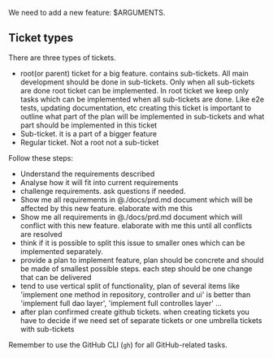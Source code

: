 We need to add a new feature: $ARGUMENTS.

## Ticket types

There are three types of tickets.
- root(or parent) ticket for a big feature. contains sub-tickets. All main development should be done in sub-tickets.
  Only when all sub-tickets are done root ticket can be implemented. 
  In root ticket we keep only tasks which can be implemented when all sub-tickets are done. Like e2e tests, updating documentation, etc 
  creating this ticket is important to outline what part of the plan will be implemented in sub-tickets and what part should be implemented in this ticket
- Sub-ticket. it is a part of a bigger feature
- Regular ticket. Not a root not a sub-ticket



Follow these steps:

- Understand the requirements described 
- Analyse how it will fit into current requirements 
- challenge requirements. ask questions if needed. 
- Show me all requirements in @./docs/prd.md document which will be affected by this new feature. elaborate with me this
- Show me all requirements in @./docs/prd.md document which will conflict with this new feature. elaborate with me this until all conflicts are resolved 
- think if it is possible to split this issue to smaller ones which can be implemented separately. 
- provide a plan to implement feature, plan should be concrete and should be made of smallest possible steps. each step should be one change that can be delivered 
- tend to use vertical split of functionality, 
  plan of several items like 'implement one method in repository, controller and ui' 
  is better than 'implement full dao layer', 'implement full controlles layer' ... 
- after plan confirmed create github tickets. when creating tickets you have to decide if we need set of separate tickets or one umbrella tickets with sub-tickets  

Remember to use the GitHub CLI (`gh`) for all GitHub-related tasks.
